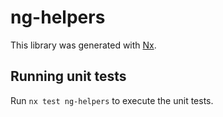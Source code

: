 # ng-helpers

This library was generated with [Nx](https://nx.dev).

## Running unit tests

Run `nx test ng-helpers` to execute the unit tests.
